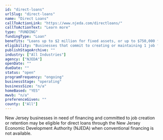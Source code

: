 ```yaml
---
id: "direct-loans"
urlSlug: "direct-loans"
name: "Direct Loans"
callToActionLink: "https://www.njeda.com/directloans/"
callToActionText: "Learn more"
type: "FUNDING"
fundingType: "Loan"
benefits: "Loans up to $2 million for fixed assets, or up to $750,000 for working capital to be used for fixed assets or working capital."
eligibility: "Businesses that commit to creating or maintaining 1 job for every $65,000 of assistance. There is an application fee of $1K."
publishStageArchive: ""
industry: ["All Industries"]
agency: ["NJEDA"]
openDate: ""
dueDate: ""
status: "open"
programFrequency: "ongoing"
businessStage: "operating"
businessSize: "n/a"
homeBased: "YES"
mwvb: "n/a"
preferenceGiven: ""
county: ["All"]
---
```


New Jersey businesses in need of financing and committed to job creation or retention may be eligible for direct loans through the New Jersey Economic Development Authority (NJEDA) when conventional financing is not available.
